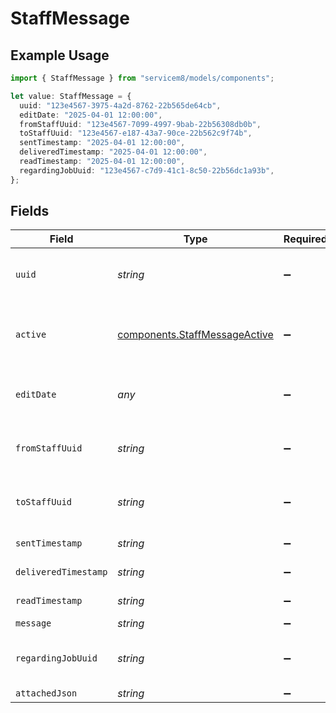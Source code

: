 # StaffMessage

## Example Usage

```typescript
import { StaffMessage } from "servicem8/models/components";

let value: StaffMessage = {
  uuid: "123e4567-3975-4a2d-8762-22b565de64cb",
  editDate: "2025-04-01 12:00:00",
  fromStaffUuid: "123e4567-7099-4997-9bab-22b56308db0b",
  toStaffUuid: "123e4567-e187-43a7-90ce-22b562c9f74b",
  sentTimestamp: "2025-04-01 12:00:00",
  deliveredTimestamp: "2025-04-01 12:00:00",
  readTimestamp: "2025-04-01 12:00:00",
  regardingJobUuid: "123e4567-c7d9-41c1-8c50-22b56dc1a93b",
};
```

## Fields

| Field                                                                          | Type                                                                           | Required                                                                       | Description                                                                    | Example                                                                        |
| ------------------------------------------------------------------------------ | ------------------------------------------------------------------------------ | ------------------------------------------------------------------------------ | ------------------------------------------------------------------------------ | ------------------------------------------------------------------------------ |
| `uuid`                                                                         | *string*                                                                       | :heavy_minus_sign:                                                             | Unique identifier for this record                                              | 123e4567-3975-4a2d-8762-22b565de64cb                                           |
| `active`                                                                       | [components.StaffMessageActive](../../models/components/staffmessageactive.md) | :heavy_minus_sign:                                                             | Record active/deleted flag.  Valid values are [0,1]                            |                                                                                |
| `editDate`                                                                     | *any*                                                                          | :heavy_minus_sign:                                                             | Timestamp at which record was last modified                                    | 2025-04-01 12:00:00                                                            |
| `fromStaffUuid`                                                                | *string*                                                                       | :heavy_minus_sign:                                                             | N/A                                                                            | 123e4567-7099-4997-9bab-22b56308db0b                                           |
| `toStaffUuid`                                                                  | *string*                                                                       | :heavy_minus_sign:                                                             | N/A                                                                            | 123e4567-e187-43a7-90ce-22b562c9f74b                                           |
| `sentTimestamp`                                                                | *string*                                                                       | :heavy_minus_sign:                                                             | N/A                                                                            | 2025-04-01 12:00:00                                                            |
| `deliveredTimestamp`                                                           | *string*                                                                       | :heavy_minus_sign:                                                             | N/A                                                                            | 2025-04-01 12:00:00                                                            |
| `readTimestamp`                                                                | *string*                                                                       | :heavy_minus_sign:                                                             | N/A                                                                            | 2025-04-01 12:00:00                                                            |
| `message`                                                                      | *string*                                                                       | :heavy_minus_sign:                                                             | N/A                                                                            |                                                                                |
| `regardingJobUuid`                                                             | *string*                                                                       | :heavy_minus_sign:                                                             | N/A                                                                            | 123e4567-c7d9-41c1-8c50-22b56dc1a93b                                           |
| `attachedJson`                                                                 | *string*                                                                       | :heavy_minus_sign:                                                             | N/A                                                                            |                                                                                |